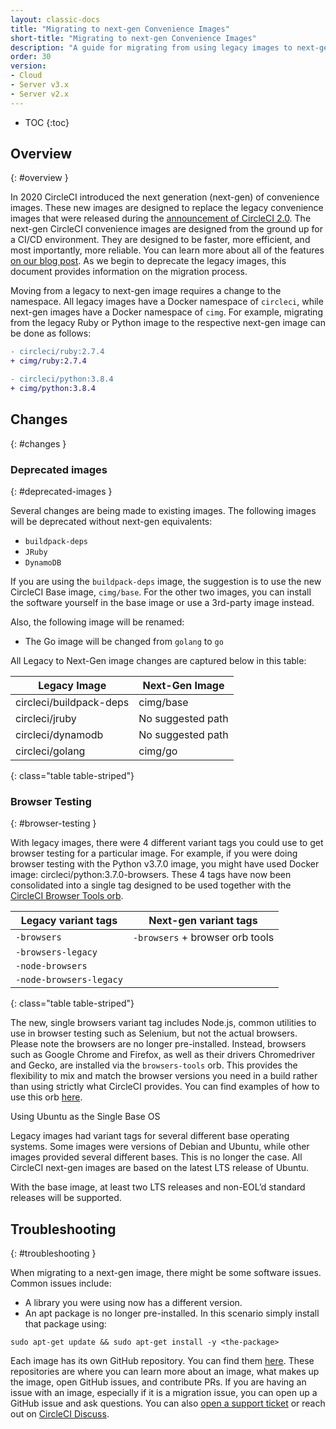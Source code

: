 ```yaml
---
layout: classic-docs
title: "Migrating to next-gen Convenience Images"
short-title: "Migrating to next-gen Convenience Images"
description: "A guide for migrating from using legacy images to next-gen images."
order: 30
version:
- Cloud
- Server v3.x
- Server v2.x
---
```


* TOC
{:toc}


## Overview
{: #overview }

In 2020 CircleCI introduced the next generation (next-gen) of convenience images. These new images are designed to replace the legacy convenience images that were released during the [announcement of CircleCI 2.0](https://circleci.com/blog/say-hello-to-circleci-2-0/). The next-gen CircleCI convenience images are designed from the ground up for a CI/CD environment. They are designed to be faster, more efficient, and most importantly, more reliable. You can learn more about all of the features [on our blog post](https://circleci.com/blog/announcing-our-next-generation-convenience-images-smaller-faster-more-deterministic/). As we begin to deprecate the legacy images, this document provides information on the migration process.

Moving from a legacy to next-gen image requires a change to the namespace. All legacy images have a Docker namespace of `circleci`, while next-gen images have a Docker namespace of `cimg`. For example, migrating from the legacy Ruby or Python image to the respective next-gen image can be done as follows:

```diff
- circleci/ruby:2.7.4
+ cimg/ruby:2.7.4
```

```diff
- circleci/python:3.8.4
+ cimg/python:3.8.4
```

## Changes
{: #changes }

### Deprecated images
{: #deprecated-images }

Several changes are being made to existing images. The following images will be deprecated without next-gen equivalents:

* `buildpack-deps`
* `JRuby`
* `DynamoDB`

If you are using the `buildpack-deps` image, the suggestion is to use the new CircleCI Base image, `cimg/base`. For the other two images, you can install the software yourself in the base image or use a 3rd-party image instead.

Also, the following image will be renamed:

* The Go image will be changed from `golang` to `go`

All Legacy to Next-Gen image changes are captured below in this table:

| Legacy Image | Next-Gen Image |
| --- | --- |
| circleci/buildpack-deps | cimg/base |
| circleci/jruby | No suggested path |
| circleci/dynamodb | No suggested path |
| circleci/golang | cimg/go |
{: class="table table-striped"}

### Browser Testing
{: #browser-testing }

With legacy images, there were 4 different variant tags you could use to get browser testing for a particular image. For example, if you were doing browser testing with the Python v3.7.0 image, you might have used Docker image: circleci/python:3.7.0-browsers. These 4 tags have now been consolidated into a single tag designed to be used together with the [CircleCI Browser Tools orb](https://circleci.com/developer/orbs/orb/circleci/browser-tools).

| Legacy variant tags | Next-gen variant tags |
| --- | --- |
| `-browsers` | `-browsers` + browser orb tools  |
| `-browsers-legacy` | |
| `-node-browsers` | |
| `-node-browsers-legacy` | |
{: class="table table-striped"}

The new, single browsers variant tag includes Node.js, common utilities to use in browser testing such as Selenium, but not the actual browsers. Please note the browsers are no longer pre-installed. Instead, browsers such as Google Chrome and Firefox, as well as their drivers Chromedriver and Gecko, are installed via the `browsers-tools` orb. This provides the flexibility to mix and match the browser versions you need in a build rather than using strictly what CircleCI provides. You can find examples of how to use this orb [here](https://circleci.com/developer/orbs/orb/circleci/browser-tools#usage-install_browsers).

Using Ubuntu as the Single Base OS

Legacy images had variant tags for several different base operating systems. Some images were versions of Debian and Ubuntu, while other images provided several different bases. This is no longer the case. All CircleCI next-gen images are based on the latest LTS release of Ubuntu.

With the base image, at least two LTS releases and non-EOL’d standard releases will be supported.


## Troubleshooting
{: #troubleshooting }

When migrating to a next-gen image, there might be some software issues. Common issues include:
* A library you were using now has a different version.
* An apt package is no longer pre-installed. In this scenario simply install that package using:

```shell
sudo apt-get update && sudo apt-get install -y <the-package>
```

Each image has its own GitHub repository. You can find them [here](https://github.com/CircleCI-Public?q=cimg-&type=&language=&sort=). These repositories are where you can learn more about an image, what makes up the image, open GitHub issues, and contribute PRs. If you are having an issue with an image, especially if it is a migration issue, you can open up a GitHub issue and ask questions. You can also [open a support ticket](https://support.circleci.com/hc/en-us/requests/new) or reach out on [CircleCI Discuss](https://discuss.circleci.com/t/legacy-convenience-image-deprecation/41034).
